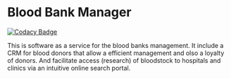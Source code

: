 # Blood Bank Manager

[![Codacy Badge](https://api.codacy.com/project/badge/Grade/7a637d8a8fec49ba9a6f6fa1e628a48f)](https://app.codacy.com/gh/BuildForSDGCohort2/blood-bank-manager?utm_source=github.com&utm_medium=referral&utm_content=BuildForSDGCohort2/blood-bank-manager&utm_campaign=Badge_Grade_Settings)

This is software as a service for the blood banks management. It include a CRM for blood donors that allow a efficient management and olso a loyalty of donors. And facilitate access (research) of bloodstock to hospitals and clinics via an intuitive online search portal.
